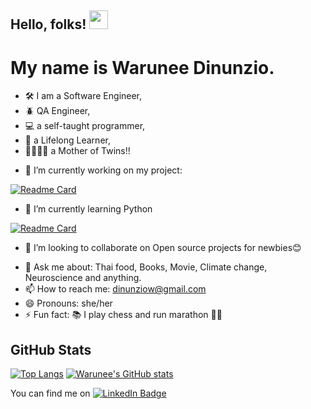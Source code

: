 ## Hello, folks! <img src="https://raw.githubusercontent.com/MartinHeinz/MartinHeinz/master/wave.gif" width="30px">
# My name is Warunee Dinunzio.
- 🛠 I am a Software Engineer,
- 🪲 QA Engineer,
- 💻 a self-taught programmer,
- 📖 a Lifelong Learner,
- 🙎🏻🙎🏻 a Mother of Twins!!
<!-- **waruneeDinunzio/waruneeDinunzio** is a ✨ _special_ ✨ repository because its `README.md` (this file) appears on your GitHub profile. -->
- 🔭 I’m currently working on my project:

[![Readme Card](https://github-readme-stats.vercel.app/api/pin/?username=waruneedinunzio&repo=react_menu_admin)](https://github.com/waruneeDinunzio/react_menu_admin)
- 🌱 I’m currently learning Python

[![Readme Card](https://github-readme-stats.vercel.app/api/pin/?username=waruneedinunzio&repo=Learning_Python)](https://github.com/waruneeDinunzio/Learning_Python)
- 👯 I’m looking to collaborate on Open source projects for newbies😊
<!-- - 🤔 I’m looking for help with ... -->
- 💬 Ask me about: Thai food, Books, Movie, Climate change, Neuroscience and anything.
- 📫 How to reach me: dinunziow@gmail.com
- 😄 Pronouns: she/her
- ⚡ Fun fact: 📚 I play chess and run marathon 🏃‍♀️ 

<!-- [![Readme Card](https://github-readme-stats.vercel.app/api/pin/?username=waruneedinunzio&repo=Phrase_Hunter)](https://github.com/waruneeDinunzio/Phrase_Hunter) -->
## GitHub Stats
[![Top Langs](https://github-readme-stats.vercel.app/api/top-langs/?username=waruneedinunzio)](https://github.com/waruneedinunzio/github-readme-stats)
[![Warunee's GitHub stats](https://github-readme-stats.vercel.app/api?username=waruneedinunzio)](https://github.com/waruneedinunzio/github-readme-stats)
<!-- [visitors](https://visitor-badge.glitch.me/badge?page_id=page.id)
![Warunee's GitHub stats](https://github-readme-stats.vercel.app/api?username=waruneedinunzio&show_icons=true&hide_border=true&&count_private=true&include_all_commits=true)
 -->
You can find me on
[![LinkedIn Badge](https://img.shields.io/badge/LinkedIn-Profile-informational?style=flat&logo=linkedin&logoColor=white&color=0D76A8)](https://www.linkedin.com/in/warunee-dinunzio/)
<!-- Icons -->



